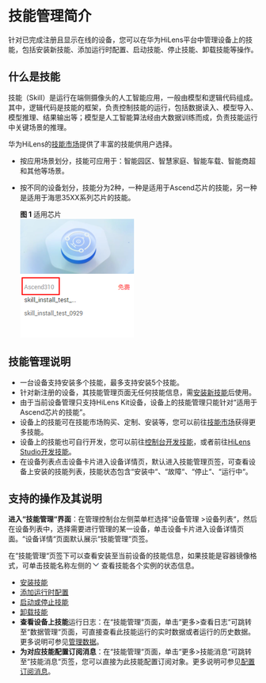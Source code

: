 # 技能管理简介<a name="hilens_02_0009"></a>

针对已完成注册且显示在线的设备，您可以在华为HiLens平台中管理设备上的技能，包括安装新技能、添加运行时配置、启动技能、停止技能、卸载技能等操作。

## 什么是技能<a name="section161861359114016"></a>

技能（Skill）是运行在端侧摄像头的人工智能应用，一般由模型和逻辑代码组成。其中，逻辑代码是技能的框架，负责控制技能的运行，包括数据读入、模型导入、模型推理、结果输出等；模型是人工智能算法经由大数据训练而成，负责技能运行中关键场景的推理。

华为HiLens的[技能市场](技能市场简介.md)提供了丰富的技能供用户选择。

-   按应用场景划分，技能可应用于：智能园区、智慧家庭、智能车载、智能商超和其他等场景。
-   按不同的设备划分，技能分为2种，一种是适用于Ascend芯片的技能，另一种是适用于海思35XX系列芯片的技能。

    **图 1**  适用芯片<a name="fig175611491698"></a>  
    ![](figures/适用芯片.png "适用芯片")


## 技能管理说明<a name="section28351847143111"></a>

-   一台设备支持安装多个技能，最多支持安装5个技能。
-   针对新注册的设备，其技能管理页面无任何技能信息，需[安装新技能](安装技能.md)后使用。
-   由于当前设备管理只支持HiLens Kit设备，设备上的技能管理只能针对“适用于Ascend芯片的技能”。
-   设备上的技能可在技能市场购买、定制、安装等，您可以前往[技能市场](技能市场简介.md)获得更多技能。
-   设备上的技能也可自行开发，您可以前往[控制台开发技能](使用技能模板.md)，或者前往[HiLens Studio开发技能](HiLens-Studio使用流程.md)。
-   在设备列表点击设备卡片进入设备详情页，默认进入技能管理页签，可查看设备上安装的技能列表，技能状态包含“安装中“、“故障“、“停止“、“运行中“。

## 支持的操作及其说明<a name="section41719571123"></a>

**进入“技能管理“界面**：在管理控制台左侧菜单栏选择“设备管理 \>设备列表“，然后在设备列表中，选择需要进行管理的某一设备，单击设备卡片进入设备详情页面。“设备详情“页面默认展示“技能管理“页签。

在“技能管理“页签下可以查看安装至当前设备的技能信息，如果技能是容器镜像格式，可单击技能名称左侧的![](figures/zh-cn_image_0266339788.png)查看技能各个实例的状态信息。

-   [安装技能](安装技能.md)
-   [添加运行时配置](添加运行时配置.md)
-   [启动或停止技能](启动或停止技能.md)
-   [卸载技能](卸载技能.md)
-   **查看设备上技能**运行日志：在“技能管理“页面，单击“更多\>查看日志“可跳转至“数据管理“页面，可直接查看此技能运行的实时数据或者运行的历史数据。更多说明可参见[管理数据](管理数据.md)。
-   **为对应技能配置订阅消息**：在“技能管理“页面，单击“更多\>技能消息“可跳转至“技能消息“页签，您可以直接为此技能配置订阅对象。更多说明可参见[配置订阅消息](配置订阅消息.md)。


